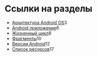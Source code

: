 <!-- .slide: class="center center-horizontal" -->

# Ссылки на разделы

<ul class="table-of-content">
    <li><a href="#platform">Архитектура Android OS</a><span>3</span></li>
    <li><a href="#app">Android приложение</a><span>6</span></li>
    <li><a href="#lifecycle">Жизненный цикл</a><span>8</span></li>
    <li><a href="#frags">Фрагменты</a><span>10</span></li>
    <li><a href="#version">Версии Android</a><span>12</span></li>
    <li><a href="#links">Список ресурсов</a><span>17</span></li>





<!--     <li class="nested">
        <ul>
            <li><a href="#columns-2">2 колонки</a><span>2.1</span></li>
            <li><a href="#columns-3">3 колонки</a><span>2.2</span></li>
            <li><a href="#columns-3">цитаты и блоки</a><span>2.3</span></li>
        </ul>
    </li> -->
</ul>